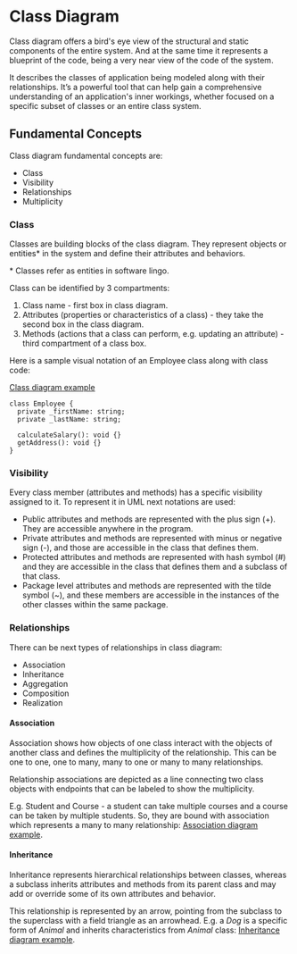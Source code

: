 # Class Diagram

Class diagram offers a bird's eye view of the structural and static components of the entire system. And at the same time it represents a blueprint of the code, being a very near view of the code of the system.

It describes the classes of application being modeled along with their relationships. It’s a powerful tool that can help gain a comprehensive understanding of an application's inner workings, whether focused on a specific subset of classes or an entire class system.

## Fundamental Concepts

Class diagram fundamental concepts are:

- Class
- Visibility
- Relationships
- Multiplicity

### Class

Classes are building blocks of the class diagram. They represent objects or entities\* in the system and define their attributes and behaviors.

\* Classes refer as entities in software lingo.

Class can be identified by 3 compartments:

1. Class name - first box in class diagram.
2. Attributes (properties or characteristics of a class) - they take the second box in the class diagram.
3. Methods (actions that a class can perform, e.g. updating an attribute) - third compartment of a class box.

Here is a sample visual notation of an Employee class along with class code:

[Class diagram example](https://ntonbala.github.io/uml-diagrams/Structural/Class/img/class-concept.drawio.html)

```
class Employee {
  private _firstName: string;
  private _lastName: string;

  calculateSalary(): void {}
  getAddress(): void {}
}
```

### Visibility

Every class member (attributes and methods) has a specific visibility assigned to it. To represent it in UML next notations are used:

- Public attributes and methods are represented with the plus sign (+). They are accessible anywhere in the program.
- Private attributes and methods are represented with minus or negative sign (-), and those are accessible in the class that defines them.
- Protected attributes and methods are represented with hash symbol (#) and they are accessible in the class that defines them and a subclass of that class.
- Package level attributes and methods are represented with the tilde symbol (~), and these members are accessible in the instances of the other classes within the same package.

### Relationships

There can be next types of relationships in class diagram:

- Association
- Inheritance
- Aggregation
- Composition
- Realization

#### Association

Association shows how objects of one class interact with the objects of another class and defines the multiplicity of the relationship. This can be one to one, one to many, many to one or many to many relationships.

Relationship associations are depicted as a line connecting two class objects with endpoints that can be labeled to show the multiplicity.

E.g. Student and Course - a student can take multiple courses and a course can be taken by multiple students. So, they are bound with association which represents a many to many relationship: [Association diagram example](https://ntonbala.github.io/uml-diagrams/Structural/Class/img/relationships-concept-association.drawio.html).

#### Inheritance

Inheritance represents hierarchical relationships between classes, whereas a subclass inherits attributes and methods from its parent class and may add or override some of its own attributes and behavior.

This relationship is represented by an arrow, pointing from the subclass to the superclass with a field triangle as an arrowhead. E.g. a _Dog_ is a specific form of _Animal_ and inherits characteristics from _Animal_ class: [Inheritance diagram example](https://ntonbala.github.io/uml-diagrams/Structural/Class/img/relationships-concept-inheritance.drawio.html).
